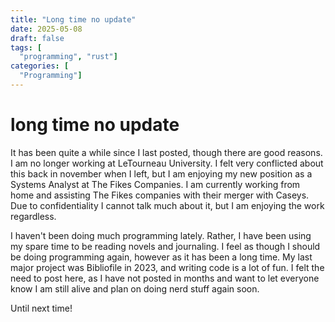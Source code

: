 ```yaml
---
title: "Long time no update"
date: 2025-05-08
draft: false
tags: [
  "programming", "rust"]
categories: [
  "Programming"]
---
```


# long time no update

It has been quite a while since I last posted, though there are good reasons. I am no longer working at LeTourneau University. I felt very conflicted about this back in november when I left, but I am enjoying my new position as a Systems Analyst at The Fikes Companies. I am currently working from home and assisting The Fikes companies with their merger with Caseys. Due to confidentiality I cannot talk much about it, but I am enjoying the work regardless.

I haven't been doing much programming lately. Rather, I have been using my spare time to be reading novels and journaling. I feel as though I should be doing programming again, however as it has been a long time. My last major project was Bibliofile in 2023, and writing code is a lot of fun. I felt the need to post here, as I have not posted in months and want to let everyone know I am still alive and plan on doing nerd stuff again soon.

Until next time!
